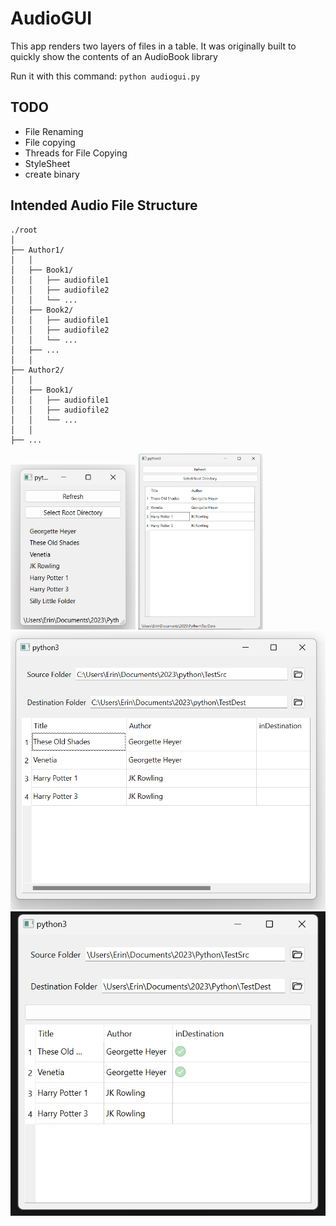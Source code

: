 # AudioGUI

This app renders two layers of files in a table. It was originally built to quickly show the contents of an AudioBook library

Run it with this command: ```python audiogui.py```

## TODO

- File Renaming
- File copying
- Threads for File Copying
- StyleSheet
- create binary

## Intended Audio File Structure

```text
./root
│
├── Author1/
│   │
│   ├── Book1/
│   │   ├── audiofile1
│   │   ├── audiofile2
│   │   └── ...
│   ├── Book2/
│   │   ├── audiofile1
│   │   ├── audiofile2
│   │   └── ...
│   ├── ...
│   │
├── Author2/
│   │
│   ├── Book1/
│   │   ├── audiofile1
│   │   ├── audiofile2
│   │   └── ...
│   │
├── ...

```

<img src=".\images\Screenshot%202023-05-07%20041202.png" alt="screenshot-1" width="200"/>
<img src=".\images\Screenshot%202023-05-08%20004529.png" alt="screenshot-2" width="200"/>
<img src=".\images\Screenshot%202023-05-09%20022539.png" alt="screenshot-3"/>
<img src="images/Screenshot%202023-05-14%20142317.png" alt="screenshot-4">